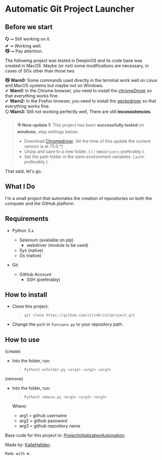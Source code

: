 # Automatic Git Project Launcher

## Before we start

**🗘** ➞ Still working on it.  
**✔** ➞ Working well.  
**😼** ➞ Pay attention.

The following project was tested in DeepinOS and its code base was created in MacOS. Maybe (or not) some modifications are necessary, in cases of SOs other than those two.

**😼** **Warn0:** Some commands used directly in the terminal work well on Linux and MacOS systems but maybe not on Windows.  
✔ **Warn1:** In the Chrome browser, you need to install the [chromeDriver](http://chromedriver.chromium.org/downloads) so that everything works fine.  
✔ **Warn2:** In the Firefox browser, you need to install the [geckodriver](https://github.com/mozilla/geckodriver) so that everything works fine.  
🗘 **Warn3:** Still not working perfectly well, There are still **inconsistencies**.

> **🝰 New update 1:** This project has been **successfully tested** on **windows**, step settings below:
>  
> * Download [Chromedriver](https://chromedriver.storage.googleapis.com/index.html?path=75.0.3770.8/). (At the time of this update the current version is at 75.0.*)
> * Unzip and save to a new folder. ( `C:\Webdrivers` preferably ).
> * Set the path folder in the stem environment variables. ( `path` preferably ).

That said, let's go.

## What I Do

I'm a small project that automates the creation of repositories on both the computer and the GitHub platform.

## Requirements

- Python 3.x
  - Selenium (available on pip)
    - webdriver (module to be used)
  - Sys (native)
  - Os (native)

- Git
  - GitHub Account
    - SSH (preferably)

## How to install

- Clone this project:
  > `git clone https://github.com/silv4b/initproject.git`

- Change the `path` in `funcions.py` to your repository path.

## How to use

(create)

- Into the folder, run:
  > `Python3 onfolder.py <arg1> <arg2> <arg3>`

(remove)

- Into the folder, run:
  > `Python3 remove.py <arg1> <arg2> <arg3>`

  Where:
  - arg1 = github username
  - arg2 = github password
  - arg3 = github repository name

Base code for this project in: [ProjectInitializationAutomation](https://github.com/KalleHallden/ProjectInitializationAutomation).

Made by: [KalleHallden](https://github.com/KalleHallden).

`Made with ❤.`

